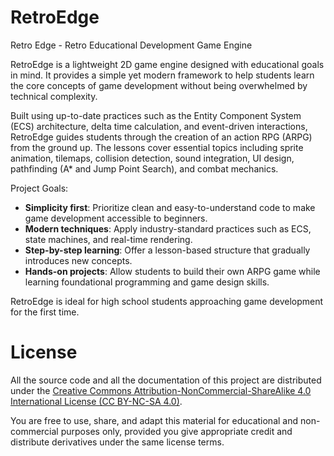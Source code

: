 # RetroEdge
Retro Edge - Retro Educational Development Game Engine

RetroEdge is a lightweight 2D game engine designed with educational goals in mind. It provides a simple yet modern framework to help students learn the core concepts of game development without being overwhelmed by technical complexity.

Built using up-to-date practices such as the Entity Component System (ECS) architecture, delta time calculation, and event-driven interactions, RetroEdge guides students through the creation of an action RPG (ARPG) from the ground up. The lessons cover essential topics including sprite animation, tilemaps, collision detection, sound integration, UI design, pathfinding (A* and Jump Point Search), and combat mechanics.

Project Goals:

- **Simplicity first**: Prioritize clean and easy-to-understand code to make game development accessible to beginners.
- **Modern techniques**: Apply industry-standard practices such as ECS, state machines, and real-time rendering.
- **Step-by-step learning**: Offer a lesson-based structure that gradually introduces new concepts.
- **Hands-on projects**: Allow students to build their own ARPG game while learning foundational programming and game design skills.

RetroEdge is ideal for high school students approaching game development for the first time.

# License
All the source code and all the documentation of this project are distributed under the [Creative Commons Attribution-NonCommercial-ShareAlike 4.0 International License (CC BY-NC-SA 4.0)](https://creativecommons.org/licenses/by-nc-sa/4.0/deed.en). 

You are free to use, share, and adapt this material for educational and non-commercial purposes only, provided you give appropriate credit and distribute derivatives under the same license terms.
